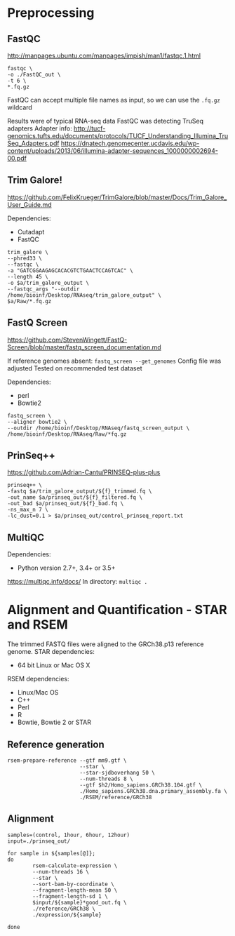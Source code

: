 # Preprocessing

## FastQC
http://manpages.ubuntu.com/manpages/impish/man1/fastqc.1.html

```
fastqc \
-o ./FastQC_out \
-t 6 \
*.fq.gz
```

FastQC can accept multiple file names as input, so we can use the ```.fq.gz``` wildcard

Results were of typical RNA-seq data
FastQC was detecting TruSeq adapters 
Adapter info: 
http://tucf-genomics.tufts.edu/documents/protocols/TUCF_Understanding_Illumina_TruSeq_Adapters.pdf
https://dnatech.genomecenter.ucdavis.edu/wp-content/uploads/2013/06/illumina-adapter-sequences_1000000002694-00.pdf

## Trim Galore!
https://github.com/FelixKrueger/TrimGalore/blob/master/Docs/Trim_Galore_User_Guide.md

Dependencies:
- Cutadapt 
- FastQC

```
trim_galore \
--phred33 \
--fastqc \
-a "GATCGGAAGAGCACACGTCTGAACTCCAGTCAC" \
--length 45 \
-o $a/trim_galore_output \
--fastqc_args "--outdir /home/bioinf/Desktop/RNAseq/trim_galore_output" \
$a/Raw/*.fq.gz
```

## FastQ Screen

https://github.com/StevenWingett/FastQ-Screen/blob/master/fastq_screen_documentation.md

If reference genomes absent: ```fastq_screen --get_genomes```
Config file was adjusted
Tested on recommended test dataset


Dependencies:
- perl
- Bowtie2

```
fastq_screen \
--aligner bowtie2 \
--outdir /home/bioinf/Desktop/RNAseq/fastq_screen_output \
/home/bioinf/Desktop/RNAseq/Raw/*fq.gz
```

## PrinSeq++
https://github.com/Adrian-Cantu/PRINSEQ-plus-plus

```
prinseq++ \
-fastq $a/trim_galore_output/${f}_trimmed.fq \
-out_name $a/prinseq_out/${f}_filtered.fq \
-out_bad $a/prinseq_out/${f}_bad.fq \
-ns_max_n 7 \
-lc_dust=0.1 > $a/prinseq_out/control_prinseq_report.txt
```


## MultiQC
Dependencies:
- Python version 2.7+, 3.4+ or 3.5+

https://multiqc.info/docs/
In directory:
```multiqc .```


# Alignment and Quantification - STAR and RSEM
The trimmed FASTQ files were aligned to the GRCh38.p13 reference genome.
STAR dependencies:
- 64 bit Linux or Mac OS X

RSEM dependencies:
- Linux/Mac OS
- C++
- Perl 
- R 
- Bowtie, Bowtie 2 or STAR

## Reference generation
```
rsem-prepare-reference --gtf mm9.gtf \
                       --star \
                       --star-sjdboverhang 50 \
                       --num-threads 8 \
                       --gtf $h2/Homo_sapiens.GRCh38.104.gtf \
                       ./Homo_sapiens.GRCh38.dna.primary_assembly.fa \
                       ./RSEM/reference/GRCh38
```

## Alignment
```
samples=(control, 1hour, 6hour, 12hour)
input=./prinseq_out/

for sample in ${samples[@]};
do
        rsem-calculate-expression \
        --num-threads 16 \
        --star \
        --sort-bam-by-coordinate \
        --fragment-length-mean 50 \
        --fragment-length-sd 1 \
        $input/${sample}*good_out.fq \
        ./reference/GRCh38 \
        ./expression/${sample}

done
```
